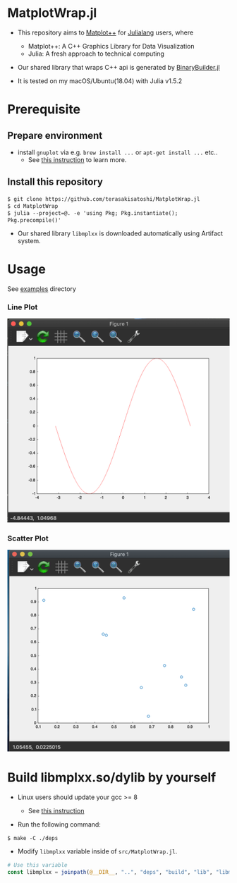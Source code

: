 # MatplotWrap.jl

- This repository aims to [Matplot++](https://github.com/alandefreitas/matplotplusplus) for [Julialang](https://julialang.org/) users, where
  - Matplot++: A C++ Graphics Library for Data Visualization
  - Julia: A fresh approach to technical computing

- Our shared library that wraps C++ api is generated by [BinaryBuilder.jl](https://github.com/terasakisatoshi/MatplotWrapBuilder.jl)
- It is tested on my macOS/Ubuntu(18.04) with Julia v1.5.2


# Prerequisite

## Prepare environment

- install `gnuplot` via e.g. `brew install ...` or `apt-get install ...` etc..
  - See [this instruction](https://github.com/alandefreitas/matplotplusplus#build-from-source) to learn more.

## Install this repository

```console
$ git clone https://github.com/terasakisatoshi/MatplotWrap.jl
$ cd MatplotWrap
$ julia --project=@. -e 'using Pkg; Pkg.instantiate(); Pkg.precompile()'
```

- Our shared library `libmplxx` is downloaded automatically using Artifact system.

# Usage

See [examples](examples) directory

### Line Plot

![img](docs/readme_assets/line_plot.png)

### Scatter Plot

![img](docs/readme_assets/scatter_plot.png)


# Build libmplxx.so/dylib by yourself

- Linux users should update your gcc >= 8
  - See [this instruction](https://github.com/alandefreitas/matplotplusplus#build-from-source)

- Run the following command:

```console
$ make -C ./deps
```

- Modify `libmplxx` variable inside of `src/MatplotWrap.jl`.

```julia
# Use this variable
const libmplxx = joinpath(@__DIR__, "..", "deps", "build", "lib", "libmplxx.$(_ext)")
```
